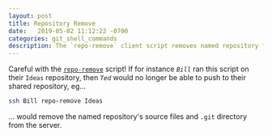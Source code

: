 ```yaml
---
layout: post
title: Repository Remove
date:   2019-05-02 11:12:22 -0700
categories: git_shell_commands
description: The `repo-remove` client script removes named repository from `${HOME}/git`
---
```



Careful with the [`repo-remove`][source_master__repo-remove] script! If for instance _`Bill`_ ran this script on their `Ideas` repository, then _`Ted`_ would no longer be able to push to their shared repository, eg...


```bash
ssh Bill repo-remove Ideas
```


... would remove the named repository's source files and `.git` directory from the server.


[source_master__repo-remove]: https://github.com/S0AndS0/Jekyll_Admin/blob/master/git_shell_commands/repo-remove
